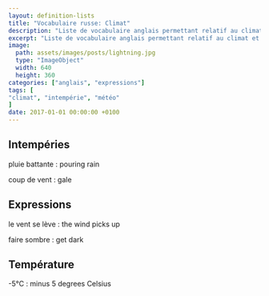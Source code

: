 ```yaml
---
layout: definition-lists
title: "Vocabulaire russe: Climat"
description: "Liste de vocabulaire anglais permettant relatif au climat et à la météo."
excerpt: "Liste de vocabulaire anglais permettant relatif au climat et à la météo."
image:
  path: assets/images/posts/lightning.jpg
  type: "ImageObject"
  width: 640
  height: 360
categories: ["anglais", "expressions"]
tags: [
"climat", "intempérie", "météo"
]
date: 2017-01-01 00:00:00 +0100
---
```


## Intempéries

pluie battante
: pouring rain

coup de vent
: gale


## Expressions

le vent se lève
: the wind picks up

faire sombre
: get dark


## Température

-5°C
: minus 5 degrees Celsius
